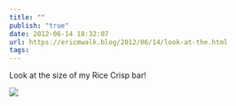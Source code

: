 ```yaml
---
title: ""
publish: "true"
date: 2012-06-14 18:32:07
url: https://ericmwalk.blog/2012/06/14/look-at-the.html
tags: 
---
```


Look at the size of my Rice Crisp bar!

![](https://ericmwalk.blog/uploads/2022/edcf3a9115.jpg)